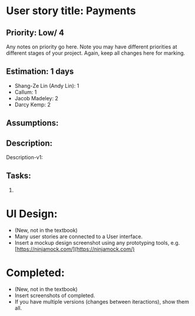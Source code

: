 # User story title: Payments

## Priority: Low/ 4

Any notes on priority go here. 
Note you may have different priorities at different stages of your project.
Again, keep all changes here for marking.

## Estimation: 1 days

* Shang-Ze Lin (Andy Lin): 1
* Callum: 1
* Jacob Madeley: 2
* Darcy Kemp: 2

## Assumptions:

## Description:

Description-v1:

## Tasks:

1. 

# UI Design:

* (New, not in the textbook) 
* Many user stories are connected to a User interface.
* Insert a mockup design screenshot using any prototyping tools, e.g. [https://ninjamock.com/](https://ninjamock.com/)

# Completed:

* (New, not in the textbook) 
* Insert screenshots of completed. 
* If you have multiple versions (changes between iteractions), show them all.

